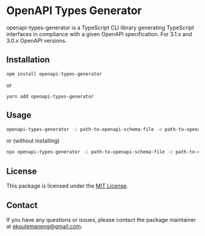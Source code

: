 # OpenAPI Types Generator
openapi-types-generator is a TypeScript CLI library generating TypeScript interfaces in compliance with a given OpenAPI specification. For 3.1.x and 3.0.x OpenAPI versions.

## Installation

```
npm install openapi-types-generator
```
or 
```
yarn add openapi-types-generator
```
## Usage

```bash
openapi-types-generator -i path-to-openapi-schema-file -o path-to-openapi-interfaces-file
```
or (without installing)
```bash
npx openapi-types-generator -i path-to-openapi-schema-file -o path-to-openapi-interfaces-file
```

## License
This package is licensed under the [MIT License](https://opensource.org/licenses/mit).

## Contact
If you have any questions or issues, please contact the package maintainer at ekoulemaneng@gmail.com.